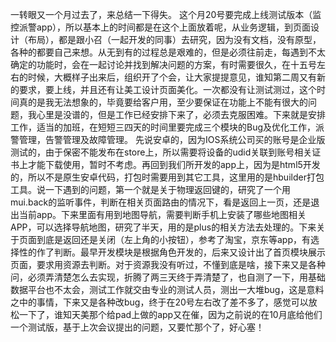   一转眼又一个月过去了，来总结一下得失。
  这个月20号要完成上线测试版本（监控派警app），所以基本上的时间都是在这个上面放着呢，从业务逻辑，到页面设计（布局），都是跟小召（一起开发的同事）去研究，因为没有文档，没有原型，各种的都要自己来想。从无到有的过程总是艰难的，但是必须往前走，每遇到不太确定的功能时，会在一起讨论并找到解决问题的方案，有时需要很久，在十五号左右的时候，大概样子出来后，组织开了个会，让大家提提意见，谁知第二周又有新的要求，要上线，并且还有让美工设计页面美化。一次都没有让测试测过，这个时间真的是我无法想象的，毕竟要给客户用，至少要保证在功能上不能有很大的问题，我心里是没谱的，但是工作已经安排下来了，必须去克服困难。下来就是安排工作，适当的加班，在短短三四天的时间里要完成三个模块的Bug及优化工作，派警管理，告警管理及故障管理。
  先说安卓的，因为IOS系统公司买的账号是企业版测试的，由于保密不能发布在store上，所以需要将设备的udid关联到账号相关证书上才能下载使用，暂时不考虑。再回到我们所开发的app上，因为是html5开发的，所以不是原生安卓代码，打包时需要用到其它工具，这里用的是hbuilder打包工具。说一下遇到的问题，第一个就是关于物理返回键的，研究了一个用mui.back的监听事件，判断在相关页面路由的情况下，看是返回上一页，还是退出当前app。下来里面有用到地图导航，需要判断手机上安装了哪些地图相关APP，可以选择导航地图，研究了半天，用的是plus的相关方法去处理的。下来关于页面到底是返回还是关闭（左上角的小按钮），参考了淘宝，京东等app，有选择性的作了判断。最早开发模块是根据角色开发的，后来又设计出了首页模块展示页面，要求用资源去判断。对于资源我没有听过，不懂到底是啥，接下来又是各种问，必须弄清楚怎么去实现，折腾了两三天终于弄清楚了，也自测了一下，用基础数据平台也不太会，测试工作就交由专业的测试人员，测出一大堆bug，这是意料之中的事情，下来又是各种改bug，终于在20号左右改了差不多了，感觉可以放松一下了，谁知天美那个给pad上做的app又在催，因为之前说的在10月底给他们一个测试版，基于上次会议提出的问题，又要忙那个了，好心塞！
